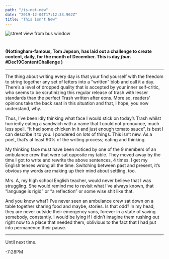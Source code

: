 ```yaml
---
path: "/is-not-new"
date: "2019-12-04T17:12:33.962Z"
title: "This Isn't New"
---
```


<img src="/blog/reflection.gif" alt="street view from bus window" style="margin: 0px 0 40px; display: block; max-width: 100%;" />


**(Nottingham-famous, Tom Jepson, has laid out a challenge to create content, daily, for the month of December. This is day _four_. #Dec19ContentChallenge )**    
<hr/>   


The thing about writing every day is that your find yourself with the freedom to string together any set of letters into a “written” blob and call it a day. There’s a level of dropped quality that is accepted by your inner self-critic, who seems to be scrutinizing this regular release of trash with lesser standards than the perfect Trash written after eons. More so, readers’ opinions take the back seat in this situation and that, I hope, you now understand, why.  


Thus, I’ve been idly thinking what face I would stick on today’s Trash whilst hurriedly eating a sandwich with a name that I could not pronounce, much less spell. “It had some chicken in it and just enough tomato sauce”, is best I can describe it to you. I pondered on lots of things. This isn’t new. As a poet, that’s at least 90% of the writing process; eating and thinking.   


My thinking face must have been noticed by one of the 9 members of an ambulance crew that were sat opposite my table. They moved away by the time I got to write and rewrite the above sentences, 4 times. I get my English tenses wrong all the time. Switching between past and present, it’s obvious my words are making up their mind about settling, too.   


Mrs. A, my high school English teacher, would never believe that I was struggling. She would remind me to revisit what I’ve always known, that “language is rigid” or “a reflection” or some wise shit like that.   


And you know what? I’ve never seen an ambulance crew sat down on a table together sharing food and maybe, stories. Is that odd? In my head, they are never outside their emergency vans, forever in a state of saving somebody, constantly. I would be lying if I didn’t imagine them rushing out right now to a place that needed them, oblivious to the fact that I had put into permanence their pause.




<hr>  


Until next time.  

-7:28PM